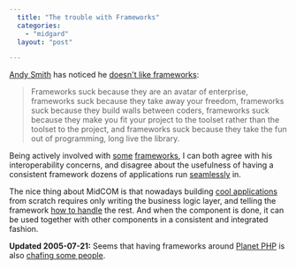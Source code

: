 ```yaml
---
  title: "The trouble with Frameworks"
  categories: 
    - "midgard"
  layout: "post"

---
```

[Andy Smith][1] has noticed he [doesn't like frameworks][2]:

> Frameworks suck because they are an avatar of enterprise, frameworks suck because they take away your freedom, frameworks suck because they build walls between coders, frameworks suck because they make you fit your project to the toolset rather than the toolset to the project, and frameworks suck because they take the fun out of programming, long live the library.

Being actively involved with [some][3] [frameworks][4], I can both agree with his interoperability concerns, and disagree about the usefulness of having a consistent framework dozens of applications run [seamlessly][5] in. 

The nice thing about MidCOM is that nowadays building [cool applications][6] from scratch requires only writing the business logic layer, and telling the framework [how to handle][7] the rest. And when the component is done, it can be used together with other components in a consistent and integrated fashion.

__Updated 2005-07-21:__ Seems that having frameworks around [Planet PHP][9] is also [chafing some people][8].

[1]: http://an9.org/blog/
[2]: http://an9.org/devdev/why_frameworks_suck?sxip-homesite&checked=1
[3]: http://www.midgard-project.org/midcom-permalink-e42962886c25a89e3f3d428e9726fd0d
[4]: http://www.midgard-project.org/midcom-permalink-e3c576ba87fd7be7ed0665ea7db43a36
[5]: http://www.midgard-project.org/midcom-permalink-2caa60bb5a3340767578b0f8128f59c6
[6]: http://bergie.iki.fi/midcom-permalink-4a5932e606710d5d57a29cdd047cb0cf
[7]: http://www.nathan-syntronics.de/midcom-permalink-8d5d3d8efa5d4d904ac2bd653ad866e2
[8]: http://blog.phpdoc.info/archives/15-Planet-PHP-Annoyances-and-a-solution!.html
[9]: http://www.midgard-project.org/midcom-permalink-5c516f88527c50c9f89a3dc0b5177690
